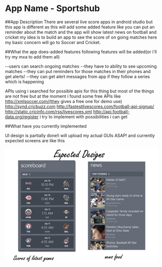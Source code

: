 # App Name - Sportshub

##App Description
There are several live score apps in android studio but this app is different as this will add some added feature like you can put an reminder about the match and the app will show latest news on football and cricket my idea is to build an app to see the score of on going matches here my basic concern will go to Soccer and Cricket.


##What the app does-added features 
following features will be added(or i'll try my mxa to add them all)

--users can search ongoing matches
--they have to ability to see upcoming matches
--they can put reminders for those matches in their phones and get alerts!
--they can get alert messages from app if they follow a series which is happening

APIs using
i searched for possible apis for this thing but most of the things are not free but at the moment i found some free APIs 
like 
http://xmlsoccer.com/(they gives a free one for demo use)
http://synd.cricbuzz.com
http://fastestlivescores.com/football-api-signup/
http://static.cricinfo.com/rss/livescores.xml
http://api.football-data.org/register
i try to implement with possibilities i can get 

##What have you currently implemented 


UI design is partially done!i will upload my actual GUIs ASAP! and currently expected screens are like this

![Alt text](https://github.com/AndroidJamSriLanka/Madu-rosh/blob/master/UI%20Designs/Untitled-1.jpg "current expected Screens")





